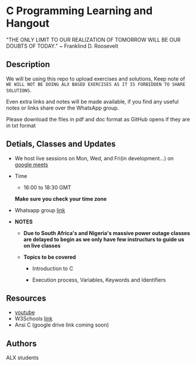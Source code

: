 # C Programming Learning and Hangout

"THE ONLY LIMIT TO OUR REALIZATION OF TOMORROW WILL BE OUR DOUBTS OF TODAY." ~ Franklind D. Roosevelt

## Description

We will be using this repo to upload exercises and solutions, Keep note of ` WE WILL NOT BE DOING ALX BASED EXERCISES AS IT IS FORBIDDEN TO SHARE SOLUTIONS `.

Even extra links and notes will be made available, if you find any useful notes or links share over the WhatsApp group.

Please download the files in pdf and doc format as GitHub opens if they are in txt format

## Detials, Classes and Updates

* We host live sessions on Mon, Wed, and Fri(in development...) on [google meets](https://meet.google.com/iia-arzj-dfh)

* Time
   	- 16:00 to 18:30 GMT
	
	**Make sure you check your time zone**
* Whatsapp group [link](https://chat.whatsapp.com/IPZAiFeg7dVCkZ1hH28pgj)

* **NOTES**
	- **Due to South Africa's and Nigeria's massive power outage classes are delayed to begin as we only have few instructurs to guide us on live classes**

	- **Topics to be covered**

	 	* Introduction to C
	 
		 * Execution process, Variables, Keywords and Identifiers

## Resources

* [youtube](https://youtu.be/EjavYOFoJJ0)
* W3Schools [link](https://www.w3schools.com)
* Ansi C (google drive link coming soon)

## Authors

ALX students

